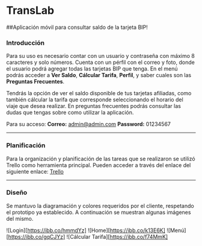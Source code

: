 # TransLab 
##Aplicación móvil para consultar saldo de la tarjeta BIP!

### Introducción
Para su uso es necesario contar con un usuario y contraseña con máximo 8 caracteres y solo números. Cuenta con un pérfil con el correo y foto, donde el usuario podrá agregar todas las tarjetas BIP que tenga. 
En el menú podrás acceder a **Ver Saldo**, **Cálcular Tarifa**, **Perfil**, y saber cuales son las **Preguntas Frecuentes**. 

Tendrás la opción de ver el saldo disponible de tus tarjetas afiliadas, como también cálcular la tarifa que corresponde seleccionando el horario del viaje que desea realizar. 
En preguntas frecuentes podrás consultar las dudas que tengas sobre como utilizar la aplicación. 

Para su acceso:
**Correo:** admin@admin.com
**Password:** 01234567 

*******************************************************************************************************************

### Planificación

Para la organización y planificación de las tareas que se realizaron se utilizó Trello como herramienta principal. Pueden acceder a través del enlace del siguiente enlace: [Trello](https://trello.com/invite/b/w9r6EmM0/f1b7420b1b82f8ed3b917410ec23d72c/track-translab20)

*********************************************************************************************************************

### Diseño

Se mantuvo la diagramación y colores requeridos por el cliente, respetando el prototipo ya establecido. A continuación se muestran algunas imágenes del mismo. 

![Login][https://ibb.co/hmmdYz]
![Home][https://ibb.co/k13E6K]
![Menú][https://ibb.co/gqCJYz]
![Cálcular Tarifa][https://ibb.co/f74MmK]


